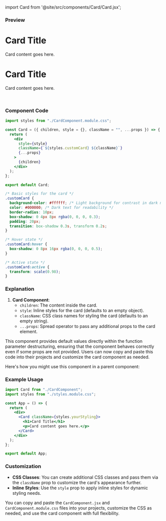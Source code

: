 import Card from '@site/src/components/Card/Card.jsx';

### Preview

<div className="centerContent previewBox">

<Card className="fullWidth ">
  <h1>Card Title</h1>
  <p>Card content goes here.</p>
</Card> <Card className="fullWidth ">
  <h1>Card Title</h1>
  <p>Card content goes here.</p>
</Card>
</div>
&nbsp;

### Component Code

```jsx title="CardComponent.jsx"
import styles from "./CardComponent.module.css";

const Card = ({ children, style = {}, className = "", ...props }) => {
  return (
    <div
      style={style}
      className={`${styles.customCard} ${className}`}
      {...props}
    >
      {children}
    </div>
  );
};

export default Card;
```

```css title="CardComponent.css"
/* Basic styles for the card */
.customCard {
  background-color: #ffffff; /* Light background for contrast in dark mode */
  color: #000000; /* Dark text for readability */
  border-radius: 10px;
  box-shadow: 0 4px 8px rgba(0, 0, 0, 0.3);
  padding: 20px;
  transition: box-shadow 0.3s, transform 0.2s;
}

/* Hover state */
.customCard:hover {
  box-shadow: 0 8px 16px rgba(0, 0, 0, 0.5);
}

/* Active state */
.customCard:active {
  transform: scale(0.98);
}
```

### Explanation

1.  **Card Component**:
    - `children`: The content inside the card.
    - `style`: Inline styles for the card (defaults to an empty object).
    - `className`: CSS class names for styling the card (defaults to an empty string).
    - `...props`: Spread operator to pass any additional props to the card element.

This component provides default values directly within the function parameter destructuring, ensuring that the component behaves correctly even if some props are not provided. Users can now copy and paste this code into their projects and customize the card component as needed.

Here's how you might use this component in a parent component:

### Example Usage

```jsx title="parentComponent.jsx"
import Card from "./CardComponent";
import styles from "./styles.module.css";

const App = () => {
  return (
    <div>
      <Card className={styles.yourStyling}>
        <h1>Card Title</h1>
        <p>Card content goes here.</p>
      </Card>
    </div>
  );
};

export default App;
```

### Customization

- **CSS Classes**: You can create additional CSS classes and pass them via the `className` prop to customize the card's appearance further.
- **Inline Styles**: Use the `style` prop to apply inline styles for dynamic styling needs.

You can copy and paste the `CardComponent.jsx` and `CardComponent.module.css` files into your projects, customize the CSS as needed, and use the card component with full flexibility.

